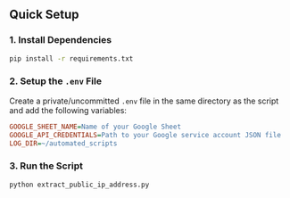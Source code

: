 ## Quick Setup

### 1. Install Dependencies

```bash
pip install -r requirements.txt
```

### 2. Setup the `.env` File

Create a private/uncommitted `.env` file in the same directory as the script and add the following variables:

```ini
GOOGLE_SHEET_NAME=Name of your Google Sheet
GOOGLE_API_CREDENTIALS=Path to your Google service account JSON file
LOG_DIR=~/automated_scripts
```

### 3. Run the Script

```bash
python extract_public_ip_address.py
```
